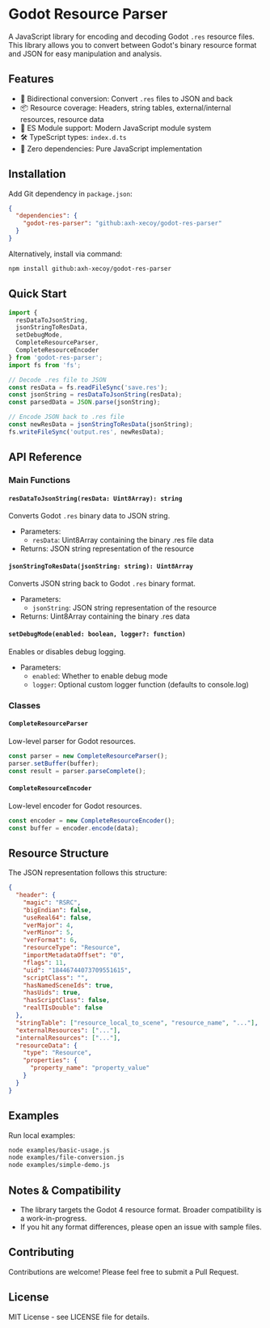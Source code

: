 # Godot Resource Parser

A JavaScript library for encoding and decoding Godot `.res` resource files. This library allows you to convert between Godot's binary resource format and JSON for easy manipulation and analysis.

 

## Features

- 🔄 Bidirectional conversion: Convert `.res` files to JSON and back
- 📦 Resource coverage: Headers, string tables, external/internal resources, resource data
- 🚀 ES Module support: Modern JavaScript module system
- 🛠️ TypeScript types: `index.d.ts`
- 🎯 Zero dependencies: Pure JavaScript implementation

## Installation

Add Git dependency in `package.json`:

```json
{
  "dependencies": {
    "godot-res-parser": "github:axh-xecoy/godot-res-parser"
  }
}
```

Alternatively, install via command:

```bash
npm install github:axh-xecoy/godot-res-parser
```

## Quick Start

```javascript
import {
  resDataToJsonString,
  jsonStringToResData,
  setDebugMode,
  CompleteResourceParser,
  CompleteResourceEncoder
} from 'godot-res-parser';
import fs from 'fs';

// Decode .res file to JSON
const resData = fs.readFileSync('save.res');
const jsonString = resDataToJsonString(resData);
const parsedData = JSON.parse(jsonString);

// Encode JSON back to .res file
const newResData = jsonStringToResData(jsonString);
fs.writeFileSync('output.res', newResData);
```

## API Reference

### Main Functions

#### `resDataToJsonString(resData: Uint8Array): string`

Converts Godot `.res` binary data to JSON string.

- Parameters:
  - `resData`: Uint8Array containing the binary .res file data
- Returns: JSON string representation of the resource

#### `jsonStringToResData(jsonString: string): Uint8Array`

Converts JSON string back to Godot `.res` binary format.

- Parameters:
  - `jsonString`: JSON string representation of the resource
- Returns: Uint8Array containing the binary .res data

#### `setDebugMode(enabled: boolean, logger?: function)`

Enables or disables debug logging.

- Parameters:
  - `enabled`: Whether to enable debug mode
  - `logger`: Optional custom logger function (defaults to console.log)

### Classes

#### `CompleteResourceParser`

Low-level parser for Godot resources.

```javascript
const parser = new CompleteResourceParser();
parser.setBuffer(buffer);
const result = parser.parseComplete();
```

#### `CompleteResourceEncoder`

Low-level encoder for Godot resources.

```javascript
const encoder = new CompleteResourceEncoder();
const buffer = encoder.encode(data);
```

## Resource Structure

The JSON representation follows this structure:

```json
{
  "header": {
    "magic": "RSRC",
    "bigEndian": false,
    "useReal64": false,
    "verMajor": 4,
    "verMinor": 5,
    "verFormat": 6,
    "resourceType": "Resource",
    "importMetadataOffset": "0",
    "flags": 11,
    "uid": "18446744073709551615",
    "scriptClass": "",
    "hasNamedSceneIds": true,
    "hasUids": true,
    "hasScriptClass": false,
    "realTIsDouble": false
  },
  "stringTable": ["resource_local_to_scene", "resource_name", "..."],
  "externalResources": ["..."],
  "internalResources": ["..."],
  "resourceData": {
    "type": "Resource",
    "properties": {
      "property_name": "property_value"
    }
  }
}
```

## Examples

Run local examples:

```bash
node examples/basic-usage.js
node examples/file-conversion.js
node examples/simple-demo.js
```

## Notes & Compatibility

- The library targets the Godot 4 resource format. Broader compatibility is a work-in-progress.
- If you hit any format differences, please open an issue with sample files.

## Contributing

Contributions are welcome! Please feel free to submit a Pull Request.

## License

MIT License - see LICENSE file for details.